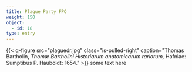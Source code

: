 ```yaml
---
title: Plague Party FPO
weight: 150
object:
  - id: 18
type: entry
---
```

{{< q-figure src="plaguedr.jpg"  class="is-pulled-right" caption="Thomas Bartholin, *Thomæ Bartholini Historiarum anatomicarum rariorum,* Hafniae: Sumptibus P. Hauboldt: 1654."  >}}
 some text here
